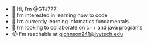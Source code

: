 - 👋 Hi, I’m @GTJ777
- 👀 I’m interested in learning how to code
- 🌱 I’m currently learning infomatics fundamentals
- 💞️ I’m looking to collaborate on c++ and java programs
- 📫 I'm reachable at gjohnson241@ivytech.edu

<!---
GTJ777/GTJ777 is a ✨ special ✨ repository because its `README.md` (this file) appears on your GitHub profile.
You can click the Preview link to take a look at your changes.
--->
